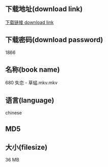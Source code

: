 ## 下载地址(download link)
[下载链接 download link](https://voluble-croquembouche-d321dc.netlify.app/?s=680+%E5%A4%B1%E6%81%8B+-+%E8%8D%89%E8%9C%A2.mkv)

## 下载密码(download password)
1866

## 名称(book name)
680 失恋 - 草蜢.mkv.mkv

## 语言(language)
chinese

## MD5


## 大小(filesize)
36 MB
